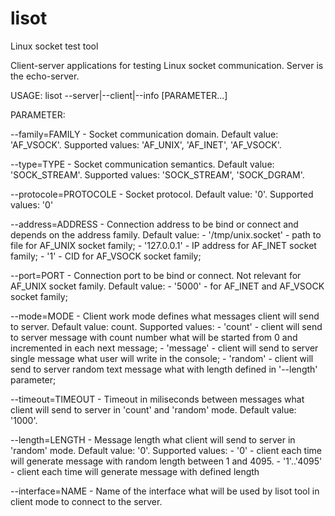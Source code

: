 # lisot
Linux socket test tool

Client-server applications for testing Linux socket communication.
Server is the echo-server.

USAGE:
   lisot --server|--client|--info [PARAMETER...]

PARAMETER:

   --family=FAMILY         -  Socket communication domain.
                              Default value: 'AF_VSOCK'.
                              Supported values: 'AF_UNIX', 'AF_INET', 'AF_VSOCK'.

   --type=TYPE             -  Socket communication semantics.
                              Default value: 'SOCK_STREAM'.
                              Supported values: 'SOCK_STREAM', 'SOCK_DGRAM'.

   --protocole=PROTOCOLE   -  Socket protocol.
                              Default value: '0'.
                              Supported values: '0'

   --address=ADDRESS       -  Connection address to be bind or connect and depends on the address family.
                              Default value:
                                 -  '/tmp/unix.socket' - path to file for AF_UNIX socket family;
                                 -  '127.0.0.1' - IP address for AF_INET socket family;
                                 -  '1' - CID for AF_VSOCK socket family;

   --port=PORT             -  Connection port to be bind or connect.
                              Not relevant for AF_UNIX socket family.
                              Default value:
                                 -  '5000' - for AF_INET and AF_VSOCK socket family;

   --mode=MODE             -  Client work mode defines what messages client will send to server.
                              Default value: count.
                              Supported values:
                                 -  'count' - client will send to server message with count number
                                    what will be started from 0 and incremented in each next message;
                                 -  'message' - client will send to server single message what user
                                    will write in the console;
                                 -  'random' - client will send to server random text message what
                                    with length defined in '--length' parameter;

   --timeout=TIMEOUT       -  Timeout in miliseconds between messages what client will send to server
                              in 'count' and 'random' mode.
                              Default value: '1000'.

   --length=LENGTH         -  Message length what client will send to server in 'random' mode.
                              Default value: '0'.
                              Supported values:
                                 -  '0' - client each time will generate message with random length
                                    between 1 and 4095.
                                 -  '1'..'4095' - client each time will generate message with defined length

   --interface=NAME        -  Name of the interface what will be used by lisot tool in client mode to connect
                              to the server.
